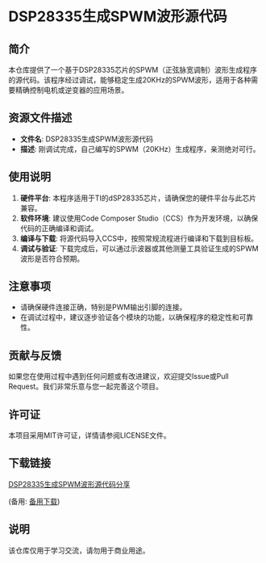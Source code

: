 # DSP28335生成SPWM波形源代码

## 简介

本仓库提供了一个基于DSP28335芯片的SPWM（正弦脉宽调制）波形生成程序的源代码。该程序经过调试，能够稳定生成20KHz的SPWM波形，适用于各种需要精确控制电机或逆变器的应用场景。

## 资源文件描述

- **文件名**: DSP28335生成SPWM波形源代码
- **描述**: 刚调试完成，自己编写的SPWM（20KHz）生成程序，亲测绝对可行。

## 使用说明

1. **硬件平台**: 本程序适用于TI的dSP28335芯片，请确保您的硬件平台与此芯片兼容。
2. **软件环境**: 建议使用Code Composer Studio（CCS）作为开发环境，以确保代码的正确编译和调试。
3. **编译与下载**: 将源代码导入CCS中，按照常规流程进行编译和下载到目标板。
4. **调试与验证**: 下载完成后，可以通过示波器或其他测量工具验证生成的SPWM波形是否符合预期。

## 注意事项

- 请确保硬件连接正确，特别是PWM输出引脚的连接。
- 在调试过程中，建议逐步验证各个模块的功能，以确保程序的稳定性和可靠性。

## 贡献与反馈

如果您在使用过程中遇到任何问题或有改进建议，欢迎提交Issue或Pull Request。我们非常乐意与您一起完善这个项目。

## 许可证

本项目采用MIT许可证，详情请参阅LICENSE文件。

## 下载链接
[DSP28335生成SPWM波形源代码分享](https://pan.quark.cn/s/bd0ce10c3ff8) 

(备用: [备用下载](https://pan.baidu.com/s/1WyVgtP1LyKVxb2SWYsbugA?pwd=1234))

## 说明

该仓库仅用于学习交流，请勿用于商业用途。
